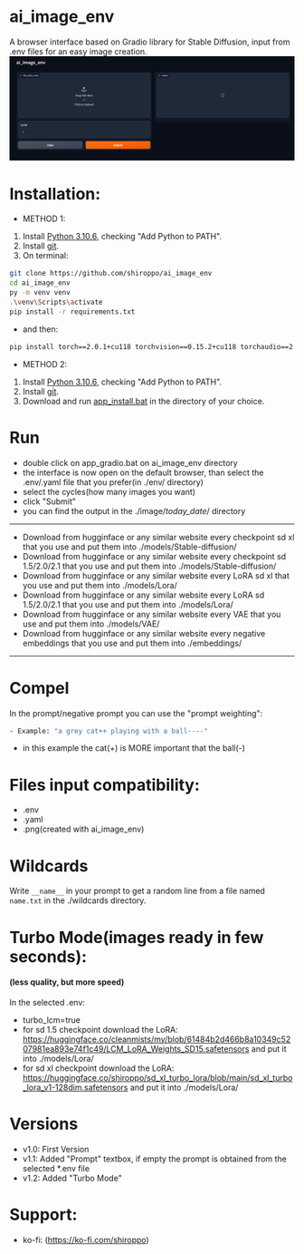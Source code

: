 # ai_image_env

A browser interface based on Gradio library for Stable Diffusion, input from .env files for an easy image creation.
![](src/ai_image_env.png)

# Installation:
- METHOD 1:
1. Install [Python 3.10.6](https://www.python.org/downloads/release/python-3106/), checking "Add Python to PATH".
2. Install [git](https://git-scm.com/download/win).
3. On terminal:
```bash
git clone https://github.com/shiroppo/ai_image_env
cd ai_image_env
py -m venv venv
.\venv\Scripts\activate
pip install -r requirements.txt
```
- and then:
```bash
pip install torch==2.0.1+cu118 torchvision==0.15.2+cu118 torchaudio==2.0.2 --index-url https://download.pytorch.org/whl/cu118
```
- METHOD 2:
1. Install [Python 3.10.6](https://www.python.org/downloads/release/python-3106/), checking "Add Python to PATH".
2. Install [git](https://git-scm.com/download/win).
3. Download and run [app_install.bat](https://github.com/another-ai/ai_image_env/blob/master/app_install.bat) in the directory of your choice.
# Run
- double click on app_gradio.bat on ai_image_env directory
- the interface is now open on the default browser, than select the .env/.yaml file that you prefer(in ./env/ directory)
- select the cycles(how many images you want)
- click "Submit"
- you can find the output in the ./image/_today_date_/ directory
---
- Download from hugginface or any similar website every checkpoint sd xl that you use and put them into ./models/Stable-diffusion/
- Download from hugginface or any similar website every checkpoint sd 1.5/2.0/2.1 that you use and put them into ./models/Stable-diffusion/
- Download from hugginface or any similar website every LoRA sd xl that you use and put them into ./models/Lora/
- Download from hugginface or any similar website every LoRA sd 1.5/2.0/2.1 that you use and put them into ./models/Lora/
- Download from hugginface or any similar website every VAE that you use and put them into ./models/VAE/
- Download from hugginface or any similar website every negative embeddings that you use and put them into ./embeddings/
---
# Compel
In the prompt/negative prompt you can use the "prompt weighting":
```bash
- Example: "a grey cat++ playing with a ball----"
```
- in this example the cat(+) is MORE important that the ball(-)

# Files input compatibility:
- .env
- .yaml
- .png(created with ai_image_env)

# Wildcards
Write `__name__` in your prompt to get a random line from a file named `name.txt` in the ./wildcards directory.

# Turbo Mode(images ready in few seconds):
#### (less quality, but more speed)
In the selected .env:
- turbo_lcm=true
- for sd 1.5 checkpoint download the LoRA: https://huggingface.co/cleanmists/my/blob/61484b2d466b8a10349c5207981ea893e74f1c49/LCM_LoRA_Weights_SD15.safetensors and put it into ./models/Lora/
- for sd xl checkpoint download the LoRA: https://huggingface.co/shiroppo/sd_xl_turbo_lora/blob/main/sd_xl_turbo_lora_v1-128dim.safetensors and put it into ./models/Lora/

# Versions
- v1.0: First Version
- v1.1: Added "Prompt" textbox, if empty the prompt is obtained from the selected *.env file
- v1.2: Added "Turbo Mode"
  
# Support:
- ko-fi: (https://ko-fi.com/shiroppo)
